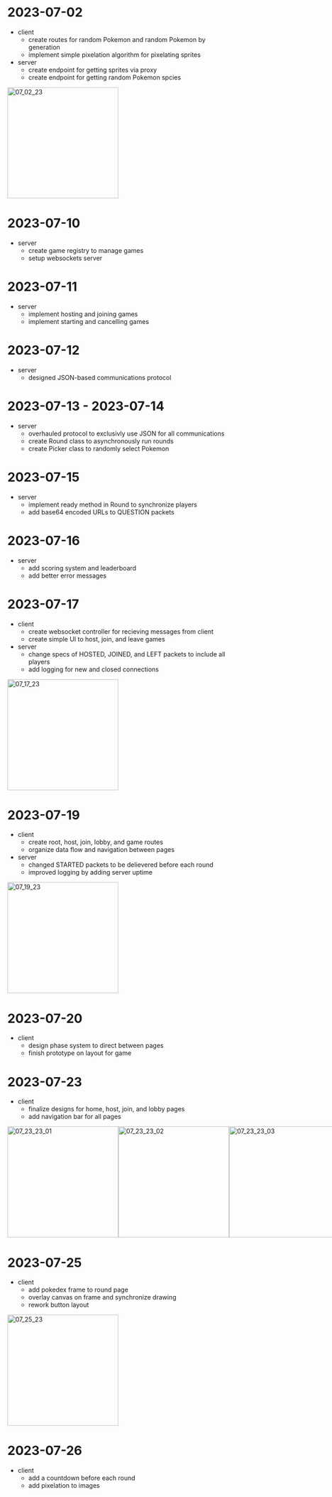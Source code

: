 # 2023-07-02

* client
    * create routes for random Pokemon and random Pokemon by generation
    * implement simple pixelation algorithm for pixelating sprites
* server
    * create endpoint for getting sprites via proxy
    * create endpoint for getting random Pokemon spcies
<img alt="07_02_23" src="scrots/changelog/07_02_23.PNG" width="250"/>

# 2023-07-10

* server
    * create game registry to manage games
    * setup websockets server

# 2023-07-11

* server
    * implement hosting and joining games
    * implement starting and cancelling games

# 2023-07-12

* server
    * designed JSON-based communications protocol

# 2023-07-13 - 2023-07-14

* server
    * overhauled protocol to exclusivly use JSON for all communications
    * create Round class to asynchronously run rounds
    * create Picker class to randomly select Pokemon

# 2023-07-15

* server
    * implement ready method in Round to synchronize players
    * add base64 encoded URLs to QUESTION packets

# 2023-07-16

* server
    * add scoring system and leaderboard
    * add better error messages

# 2023-07-17

* client
    * create websocket controller for recieving messages from client
    * create simple UI to host, join, and leave games
* server
    * change specs of HOSTED, JOINED, and LEFT packets to include all players
    * add logging for new and closed connections
<img alt="07_17_23" src="scrots/changelog/07_17_23.PNG" width="250"/>

# 2023-07-19

* client
    * create root, host, join, lobby, and game routes
    * organize data flow and navigation between pages
* server
    * changed STARTED packets to be delievered before each round
    * improved logging by adding server uptime
<img alt="07_19_23" src="scrots/changelog/07_19_23.PNG" width="250"/>

# 2023-07-20

* client
    * design phase system to direct between pages
    * finish prototype on layout for game

# 2023-07-23

* client
    * finalize designs for home, host, join, and lobby pages
    * add navigation bar for all pages

<div style="display: flex;">
    <img alt="07_23_23_01" src="scrots/changelog/07_23_23_01.PNG" width="250"/>
    <img alt="07_23_23_02" src="scrots/changelog/07_23_23_02.PNG" width="250"/>
    <img alt="07_23_23_03" src="scrots/changelog/07_23_23_03.PNG" width="250"/>
    <img alt="07_23_23_04" src="scrots/changelog/07_23_23_04.PNG" width="250"/>
</div>

# 2023-07-25

* client
    * add pokedex frame to round page
    * overlay canvas on frame and synchronize drawing
    * rework button layout

<img alt="07_25_23" src="scrots/changelog/07_25_23.PNG" width="250"/>

# 2023-07-26

* client
    * add a countdown before each round
    * add pixelation to images